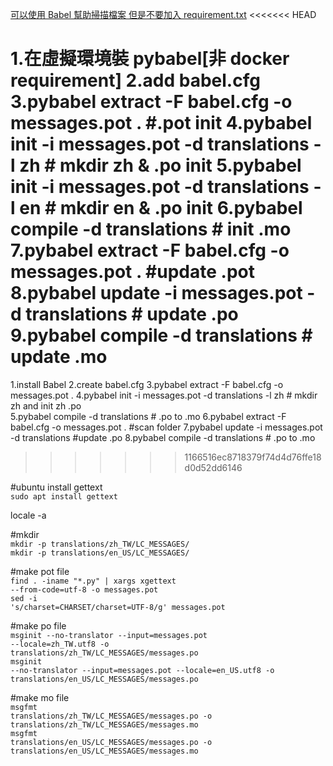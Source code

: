 [可以使用 Babel 幫助掃描檔案 但是不要加入 requirement.txt](https://github.com/twtrubiks/Flask-Babel-example)
<<<<<<< HEAD

1.在虛擬環境裝 pybabel[非 docker requirement]
2.add babel.cfg
3.pybabel extract -F babel.cfg -o messages.pot . #.pot init
4.pybabel init -i messages.pot -d translations -l zh # mkdir zh & .po init
5.pybabel init -i messages.pot -d translations -l en # mkdir en & .po init
6.pybabel compile -d translations # init .mo
7.pybabel extract -F babel.cfg -o messages.pot . #update .pot
8.pybabel update -i messages.pot -d translations # update .po
9.pybabel compile -d translations # update .mo
=======
1.install Babel
2.create babel.cfg
3.pybabel extract -F babel.cfg -o messages.pot .
4.pybabel init -i messages.pot -d translations -l zh # mkdir zh and init zh .po  
5.pybabel compile -d translations # .po to .mo
6.pybabel extract -F babel.cfg -o messages.pot . #scan folder
7.pybabel update -i messages.pot -d translations #update .po
8.pybabel compile -d translations # .po to .mo
>>>>>>> 1166516ec8718379f74d4d76ffe18d0d52dd6146

#ubuntu install gettext<br>
<code>sudo apt install gettext</code>

locale -a

#mkdir<br>
<code>mkdir -p translations/zh_TW/LC_MESSAGES/</code><br>
<code>mkdir -p translations/en_US/LC_MESSAGES/</code>

#make pot file<br>
<code>find . -iname "\*.py" | xargs xgettext --from-code=utf-8 -o messages.pot</code><br>
<code>sed -i 's/charset=CHARSET/charset=UTF-8/g' messages.pot</code>

#make po file<br>
<code>msginit --no-translator --input=messages.pot --locale=zh_TW.utf8 -o translations/zh_TW/LC_MESSAGES/messages.po</code><br>
<code>msginit --no-translator --input=messages.pot --locale=en_US.utf8 -o translations/en_US/LC_MESSAGES/messages.po</code>

#make mo file<br>
<code>msgfmt translations/zh_TW/LC_MESSAGES/messages.po -o translations/zh_TW/LC_MESSAGES/messages.mo</code><br>
<code>msgfmt translations/en_US/LC_MESSAGES/messages.po -o translations/en_US/LC_MESSAGES/messages.mo</code>
